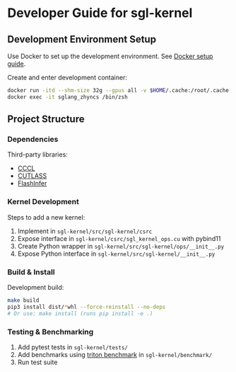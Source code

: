 # Developer Guide for sgl-kernel

## Development Environment Setup

Use Docker to set up the development environment. See [Docker setup guide](https://github.com/sgl-project/sglang/blob/main/docs/developer/development_guide_using_docker.md#setup-docker-container).

Create and enter development container:
```bash
docker run -itd --shm-size 32g --gpus all -v $HOME/.cache:/root/.cache --ipc=host --name sglang_zhyncs lmsysorg/sglang:dev /bin/zsh
docker exec -it sglang_zhyncs /bin/zsh
```

## Project Structure

### Dependencies

Third-party libraries:

- [CCCL](https://github.com/NVIDIA/cccl)
- [CUTLASS](https://github.com/NVIDIA/cutlass)
- [FlashInfer](https://github.com/flashinfer-ai/flashinfer)

### Kernel Development

Steps to add a new kernel:

1. Implement in `sgl-kernel/src/sgl-kernel/csrc`
2. Expose interface in `sgl-kernel/csrc/sgl_kernel_ops.cu` with pybind11
3. Create Python wrapper in `sgl-kernel/src/sgl-kernel/ops/__init__.py`
4. Expose Python interface in `sgl-kernel/src/sgl-kernel/__init__.py`

### Build & Install

Development build:

```bash
make build
pip3 install dist/*whl --force-reinstall --no-deps
# Or use: make install (runs pip install -e .)
```

### Testing & Benchmarking

1. Add pytest tests in `sgl-kernel/tests/`
2. Add benchmarks using [triton benchmark](https://triton-lang.org/main/python-api/generated/triton.testing.Benchmark.html) in `sgl-kernel/benchmark/`
3. Run test suite
